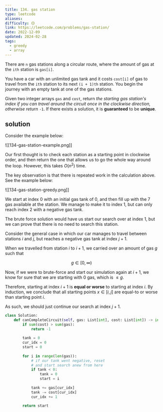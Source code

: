 ```yaml
---
title: 134. gas station
type: leetcode
aliases: 
difficulty: 🟡
link: https://leetcode.com/problems/gas-station/
date: 2022-12-09
updated: 2024-02-28
tags:
  - greedy
  - array
---
```


There are `n` gas stations along a circular route, where the amount of gas at the `ith` station is `gas[i]`.

You have a car with an unlimited gas tank and it costs `cost[i]` of gas to travel from the `ith` station to its next `(i + 1)th` station. You begin the journey with an empty tank at one of the gas stations.

Given two integer arrays `gas` and `cost`, return _the starting gas station's index if you can travel around the circuit once in the clockwise direction, otherwise return_ `-1`. If there exists a solution, it is **guaranteed** to be **unique**.

## solution

Consider the example below:

![[134-gas-station-example.png]]

Our first thought is to check each station as a starting point in clockwise order, and then return the one that allows us to go the whole way around the loop. However, this takes $O(n^2)$ time.

The key observation is that there is repeated work in the calculation above. See the example below:

![[134-gas-station-greedy.png]]

We start at index 0 with an initial gas tank of 0, and then fill up with the 7 gas available at the station. We manage to make it to index 1, but can only reach index 2 with a negative gas tank.

The brute force solution would have us start our search over at index 1, but we can prove that there is no need to search this station.

Consider the general case in which our car manages to travel between stations $i$ and $j$, but reaches a negative gas tank at index $j+1$.

When we travelled from station $i$ to $i+1$, we carried over an amount of gas $g$ such that

$$
g \in [0,\infty)
$$

Now, if we were to brute-force and start our simulation again at $i+1$, we know for sure that we are starting with 0 gas, which is $\leq g$.

Therefore, starting at index $i+1$ is **equal or worse** to starting at index $i$. By induction, we conclude that all starting points $x \in [i,j]$ are equal-to or worse than starting point $i$.

As such, we should just continue our search at index $j+1$.

```python
class Solution:
	def canCompleteCircuit(self, gas: List[int], cost: List[int]) -> int:
		if sum(cost) > sum(gas):
			return -1
	
		tank = 0
		cur_idx = 0
		start = 0
	
		for i in range(len(gas)):
			# if our tank went negative, reset
			# and start search anew from here
			if tank < 0:
				tank = 0
				start = i
			
			tank += gas[cur_idx]
			tank -= cost[cur_idx]
			cur_idx += 1
		
		return start
```
